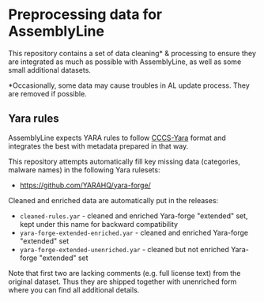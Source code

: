 # Preprocessing data for AssemblyLine

This repository contains a set of data cleaning* & processing to ensure they are integrated as
much as possible with AssemblyLine, as well as some small additional datasets.

*Occasionally, some data may cause troubles in AL update process. They are removed if possible.

## Yara rules

AssemblyLine expects YARA rules to follow [CCCS-Yara](https://github.com/CybercentreCanada/CCCS-Yara?tab=readme-ov-file)
format and integrates the best with metadata prepared in that way.

This repository attempts automatically fill key missing data (categories, malware names) in the following Yara rulesets:

  * https://github.com/YARAHQ/yara-forge/

Cleaned and enriched data are automatically put in the releases:

  * `cleaned-rules.yar` - cleaned and enriched Yara-forge "extended" set, kept under this name for
    backward compatibility
  * `yara-forge-extended-enriched.yar` - cleaned and enriched Yara-forge "extended" set
  * `yara-forge-extended-unenriched.yar` - cleaned but not enriched Yara-forge "extended" set

Note that first two are lacking comments (e.g. full license text) from the original dataset. Thus they
are shipped together with unenriched form where you can find all additional details.
